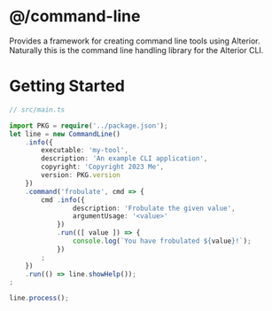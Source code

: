# @/command-line

Provides a framework for creating command line tools using Alterior. Naturally this is the command line handling library for the Alterior CLI.

# Getting Started

```typescript
// src/main.ts

import PKG = require('../package.json');
let line = new CommandLine()
    .info({
        executable: 'my-tool',
        description: 'An example CLI application',
        copyright: 'Copyright 2023 Me',
        version: PKG.version
    })
    .command('frobulate', cmd => {
        cmd .info({
                description: 'Frobulate the given value',
                argumentUsage: '<value>'
            })
            .run(([ value ]) => {
                console.log(`You have frobulated ${value}!`);
            })
        ;
    })
    .run(() => line.showHelp());
;

line.process();
```